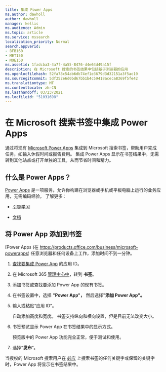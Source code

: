 ```yaml
---
title: 集成 Power Apps
ms.author: dawholl
author: dawholl
manager: kellis
ms.audience: Admin
ms.topic: article
ms.service: mssearch
localization_priority: Normal
search.appverid:
- BFB160
- MET150
- MOE150
ms.assetid: 1fadcba3-4a7f-4a55-8476-d4e64d49a15f
description: 在 Microsoft 搜索的书签结果中包括基于浏览器的应用
ms.openlocfilehash: 52fa78c54ab6db74ef1e3679d3d32151a3f5ac10
ms.sourcegitcommit: 5df252e6d0bd67bb1b4c59418aceca8369f5fe42
ms.translationtype: MT
ms.contentlocale: zh-CN
ms.lasthandoff: 03/23/2021
ms.locfileid: "51031698"
---
```

# <a name="integrate-power-apps-in-microsoft-search-bookmarks"></a>在 Microsoft 搜索书签中集成 Power Apps
   
通过将现有 [Microsoft Power Apps](https://products.office.com/business/microsoft-powerapps) 集成到 Microsoft 搜索书签，帮助用户完成任务，如输入休假时间或报告费用。 集成 Power Apps 显示在书签结果中，无需转到其他站点或打开单独的工具，从而节省时间和精力。
  
## <a name="what-are-power-apps"></a>什么是 Power Apps？

[Power Apps](https://products.office.com/business/microsoft-powerapps) 是一项服务，允许你构建在浏览器或手机或平板电脑上运行的业务应用，无需编码经验。 了解更多：
  
- [引导学习](/learn/browse/?products=powerapps)
    
- [文档](/powerapps/)
    
## <a name="add-a-power-app-to-a-bookmark"></a>将 Power App 添加到书签

[Power Apps (在 https://products.office.com/business/microsoft-powerapps) 任意浏览器和任何设备上工作，添加时间不到一分钟。
  
1. [查找要集成 Power App](/powerapps/maker/canvas-apps/get-sessionid#get-an-app-id) 的应用 ID。
    
2. 在 Microsoft 365 [管理中心中](https://admin.microsoft.com)，转到 **书签**。
    
3. 添加书签或查找要添加 Power App 的现有书签。
    
4. 在书签设置中，选择 **"Power App"，** 然后选择"**添加 Power App"。**
    
5. 输入或粘贴“应用 ID”。
    
    自动添加高度和宽度。 书签支持纵向和横向设置，但是目前无法改变大小。
    
6. 书签预览显示 Power App 在书签结果中的显示方式。
    
    预览版中的 Power App 功能完全正常，便于测试和使用。
    
7. 选择“**发布**”。
    
当授权的 Microsoft 搜索用户在 [必应](https://Bing.com) 上搜索书签的任何关键字或保留的关键字时，Power App 将显示在书签结果中。